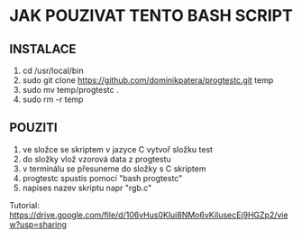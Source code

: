 # JAK POUZIVAT TENTO BASH SCRIPT

## INSTALACE

1. cd /usr/local/bin
2. sudo git clone https://github.com/dominikpatera/progtestc.git temp
3. sudo mv temp/progtestc .
4. sudo rm -r temp

## POUZITI
1. ve složce se skriptem v jazyce C vytvoř složku test
2. do složky vlož vzorová data z progtestu
3. v terminálu se přesuneme do složky s C skriptem
4. progtestc spustis pomocí "bash progtestc"
5. napises nazev skriptu napr "rgb.c"

Tutorial: https://drive.google.com/file/d/106vHus0Klui8NMo6vKiIusecEj9HGZp2/view?usp=sharing